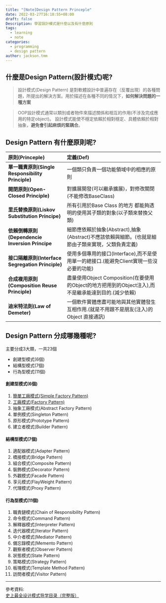 ```yaml
---
title: "[Note]Design Pattern Princeple"
date: 2022-03-27T16:18:55+08:00
draft: false
Description: 學習設計模式是什麼以及有什麼原則
tags:
  - learning
  - note
categories: 
  - programming
  - design pattern
author: jackson.tmm
---
```


## 什麼是Design Pattern(設計模式)呢?
> 設計模式(Design Pattern) 是對軟體設計中普遍存在（反覆出現）的各種問題，所提出的解決方案。用於描述在各種不同的情況下，**如何解決問題的一種方案**

> OOP設計模式通常以類別或者物件來描述關係和相互的作用(不涉及完成應用的特定object)。
> 設計模式能使不穩定依賴於相對穩定、具體依賴於相對抽象，**避免會引起麻煩的緊耦合**。

## Design Pattern 有什麼原則呢?
|原則(Princeple)|定義(Def)|
|:---------------|:---|
|**單一職責原則(Single Responsibility Principle)**|一個類只負責一個功能領域中的相應的原則|
|**開閉原則(Open-Closed Principle)**|對擴展開發(可以繼承擴展)，對修改關閉(不能修改BaseClass)|
|**里氏替換原則(Liskov Substitution Principe)**|所有引用於Base Class 的地方 都能夠透明的使用其子類的對象(以子類來替換父類)|
|**依賴倒轉原則(Dependencie Inversion Principe**|細節應依賴於抽象(Abstract),抽象(Abstract)不應該依賴與細節。(也就是細節由子類來實現，父類負責定義)|
|**接口隔離原則(Interface Segregation Principle)**|使用多個專用的接口(Interface),而不是使用單一的總接口.(能避免Client實現一些沒必要的功能)|
|**合成複用原則(Composition Reuse Principle)**|盡量使用Object Composition(在要使用的Object的地方把用到的Object注入),而不是繼承能達到目的.(減少依賴)|
|**迪米特法則(Law of Demeter)**|一個軟件實體應盡可能地與其他實體發生互相作用.(就是不用跟不是朋友(注入)的Object 直接通訊)|
## Design Pattern 分成哪幾種呢?
主要分成3大類，一共23個
* 創建型模式(6個)
* 結構型模式(7個)
* 行為型模式(11個)

#### 創建型模式(6個)
1. [簡單工廠模式(Simple Factory Pattern)](/posts/2022/03/notecreational-simple-factory)
2. [工廠模式(Factory Pattern)](/posts/2022/03/notecreational-factory//)
3. 抽象工廠模式(Abstract Factory Pattern)
4. 單例模式(Singleton Pattern)
5. 原形模式(Prototype Pattern)
6. 建立者模式(Builder Pattern)
  
#### 結構型模式(7個)
1. 適配器模式(Adapter Pattern)
2. 橋接模式(Bridge Pattern)
3. 組合模式(Composite Pattern)
4. 裝飾模式(Decorator Pattern)
5. 外觀模式(Facade Pattern)
6. 享元模式(FlayWeight Pattern)
7. 代理模式(Proxy Pattern)

#### 行為型模式(11個)
1. 職責鏈模式(Chain of Responsibility Pattern)
2. 命令模式(Command Pattern)
3. 解釋器模式(Interpreter Pattern)
4. 迭代器模式(Iterator Pattern)
5. 中介者模式(Mediator Pattern)
6. 備忘錄模式(Memento Pattern)
7. 觀察者模式(Observer Pattern)
8. 狀態模式(State Pattern)
9. 策略模式(Strategy Pattern)
10. 板塊模式(Template Method Pattern)
11. 訪問者模式(Visitor Pattern)
---

參考資料:  
[史上最全设计模式导学目录（完整版）](https://blog.csdn.net/LoveLion/article/details/17517213)